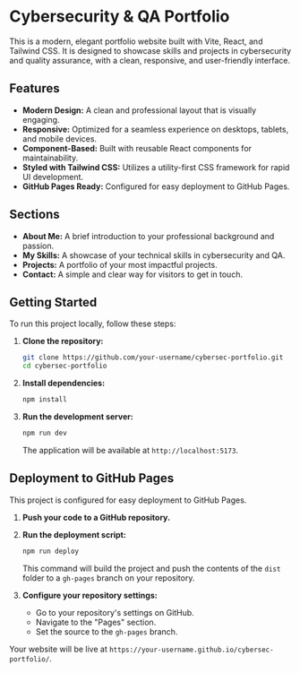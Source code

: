 # Cybersecurity & QA Portfolio

This is a modern, elegant portfolio website built with Vite, React, and Tailwind CSS. It is designed to showcase skills and projects in cybersecurity and quality assurance, with a clean, responsive, and user-friendly interface.

## Features

- **Modern Design:** A clean and professional layout that is visually engaging.
- **Responsive:** Optimized for a seamless experience on desktops, tablets, and mobile devices.
- **Component-Based:** Built with reusable React components for maintainability.
- **Styled with Tailwind CSS:** Utilizes a utility-first CSS framework for rapid UI development.
- **GitHub Pages Ready:** Configured for easy deployment to GitHub Pages.

## Sections

- **About Me:** A brief introduction to your professional background and passion.
- **My Skills:** A showcase of your technical skills in cybersecurity and QA.
- **Projects:** A portfolio of your most impactful projects.
- **Contact:** A simple and clear way for visitors to get in touch.

## Getting Started

To run this project locally, follow these steps:

1.  **Clone the repository:**
    ```bash
    git clone https://github.com/your-username/cybersec-portfolio.git
    cd cybersec-portfolio
    ```

2.  **Install dependencies:**
    ```bash
    npm install
    ```

3.  **Run the development server:**
    ```bash
    npm run dev
    ```
    The application will be available at `http://localhost:5173`.

## Deployment to GitHub Pages

This project is configured for easy deployment to GitHub Pages.

1.  **Push your code to a GitHub repository.**

2.  **Run the deployment script:**
    ```bash
    npm run deploy
    ```
    This command will build the project and push the contents of the `dist` folder to a `gh-pages` branch on your repository.

3.  **Configure your repository settings:**
    - Go to your repository's settings on GitHub.
    - Navigate to the "Pages" section.
    - Set the source to the `gh-pages` branch.

Your website will be live at `https://your-username.github.io/cybersec-portfolio/`.
